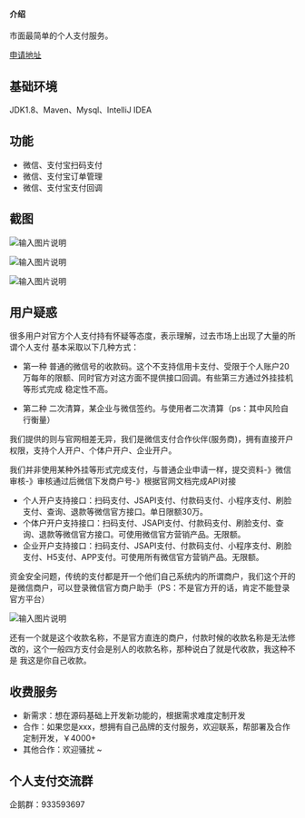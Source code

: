 #### 介绍

市面最简单的个人支付服务。

[申请地址](https://mmbizurl.cn/s/hEludsCNs)

## 基础环境

JDK1.8、Maven、Mysql、IntelliJ IDEA


## 功能

- 微信、支付宝扫码支付
- 微信、支付宝订单管理
- 微信、支付宝支付回调

## 截图

![输入图片说明](https://images.gitee.com/uploads/images/2020/1101/154203_fcc27422_87650.png "1604216403(1).png")

![输入图片说明](https://images.gitee.com/uploads/images/2020/1031/213624_79fa7907_87650.png "屏幕截图.png")

![输入图片说明](https://images.gitee.com/uploads/images/2020/1102/210411_9b4cb699_87650.png "屏幕截图.png")

## 用户疑惑

很多用户对官方个人支付持有怀疑等态度，表示理解，过去市场上出现了大量的所谓个人支付 基本采取以下几种方式：


- 第一种 普通的微信号的收款码。这个不支持信用卡支付、受限于个人账户20万每年的限额、同时官方对这方面不提供接口回调。有些第三方通过外挂挂机等形式完成 稳定性不高。

- 第二种 二次清算，某企业与微信签约。与使用者二次清算（ps：其中风险自行衡量）


我们提供的则与官网相差无异，我们是微信支付合作伙伴(服务商)，拥有直接开户权限，支持个人开户、个体户开户、企业开户。

我们并非使用某种外挂等形式完成支付，与普通企业申请一样，提交资料-》微信审核-》审核通过后微信下发商户号-》根据官网文档完成API对接


- 个人开户支持接口：扫码支付、JSAPI支付、付款码支付、小程序支付、刷脸支付、查询、退款等微信官方接口。单日限额30万。
- 个体户开户支持接口：扫码支付、JSAPI支付、付款码支付、刷脸支付、查询、退款等微信官方接口。可使用微信官方营销产品。无限额。
- 企业开户支持接口：扫码支付、JSAPI支付、付款码支付、小程序支付、刷脸支付、H5支付、APP支付。可使用所有微信官方营销产品。无限额。



资金安全问题，传统的支付都是开一个他们自己系统内的所谓商户，我们这个开的是微信商户，可以登录微信官方商户助手（PS：不是官方开的话，肯定不能登录官方平台）

![输入图片说明](https://images.gitee.com/uploads/images/2020/1102/210929_37304842_87650.png "屏幕截图.png")

还有一个就是这个收款名称，不是官方直连的商户，付款时候的收款名称是无法修改的，这个一般四方支付会是别人的收款名称，那种说白了就是代收款，我这种不是 我这是你自己收款。

## 收费服务

- 新需求：想在源码基础上开发新功能的，根据需求难度定制开发
- 合作：如果您是xxx，想拥有自己品牌的支付服务，欢迎联系，帮部署及合作定制开发，￥4000+
- 其他合作：欢迎骚扰 ~


## 个人支付交流群

企鹅群：933593697
